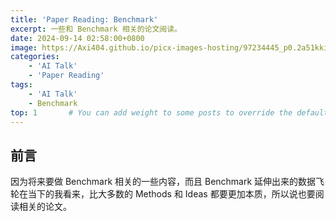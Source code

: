 ```yaml
---
title: 'Paper Reading: Benchmark'
excerpt: 一些和 Benchmark 相关的论文阅读。
date: 2024-09-14 02:58:00+0800
image: https://Axi404.github.io/picx-images-hosting/97234445_p0.2a51kkiac4.webp
categories:
    - 'AI Talk'
    - 'Paper Reading'
tags:
    - 'AI Talk'
    - Benchmark
top: 1       # You can add weight to some posts to override the default sorting (date descending)
---
```


## 前言

因为将来要做 Benchmark 相关的一些内容，而且 Benchmark 延伸出来的数据飞轮在当下的我看来，比大多数的 Methods 和 Ideas 都要更加本质，所以说也要阅读相关的论文。